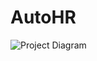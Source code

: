 # AutoHR

![Project Diagram](https://github.com/smi97/AutoHR/blob/master/Project%20Diagram.png?raw=true)
